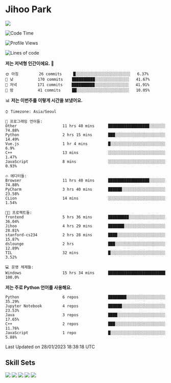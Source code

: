 # Jihoo Park
<!--![mazandi profile](http://mazandi.herokuapp.com/api?handle=wlgn8648&theme=warm) -->

<a href="https://www.linkedin.com/in/parkjihoo/" target="_blank"><img src="https://img.shields.io/badge/linkedin-0A66C2?style=flat-square&logo=linkedin&logoColor=white"/></a>

<!--START_SECTION:waka-->
![Code Time](http://img.shields.io/badge/Code%20Time-219%20hrs%2031%20mins-blue)

![Profile Views](http://img.shields.io/badge/Profile%20Views-33-blue)

![Lines of code](https://img.shields.io/badge/%EC%A0%80%EB%8A%94%20%EC%97%AC%ED%83%9C%EA%B9%8C%EC%A7%80%20-1%20Million%20%EC%A4%84%EC%9D%98%20%EC%BD%94%EB%93%9C%EB%A5%BC%20%EC%9E%91%EC%84%B1%ED%96%88%EC%96%B4%EC%9A%94.-blue)

**저는 저녁형 인간이에요. 🦉** 

```text
🌞 아침         26 commits     █░░░░░░░░░░░░░░░░░░░░░░░░   6.37% 
🌆 낮　         170 commits    ██████████░░░░░░░░░░░░░░░   41.67% 
🌃 저녁         171 commits    ██████████░░░░░░░░░░░░░░░   41.91% 
🌙 밤　         41 commits     ██░░░░░░░░░░░░░░░░░░░░░░░   10.05%

```


📊 **저는 이번주를 이렇게 시간을 보냈어요.** 

```text
⌚︎ Timezone: Asia/Seoul

💬 프로그래밍 언어들: 
Other                    11 hrs 40 mins      ██████████████████░░░░░░░   74.88% 
Python                   2 hrs 15 mins       ███░░░░░░░░░░░░░░░░░░░░░░   14.49% 
Vue.js                   1 hr 4 mins         █░░░░░░░░░░░░░░░░░░░░░░░░   6.9% 
C++                      13 mins             ░░░░░░░░░░░░░░░░░░░░░░░░░   1.47% 
JavaScript               8 mins              ░░░░░░░░░░░░░░░░░░░░░░░░░   0.93%

🔥 에디터들: 
Browser                  11 hrs 40 mins      ██████████████████░░░░░░░   74.88% 
PyCharm                  3 hrs 40 mins       ██████░░░░░░░░░░░░░░░░░░░   23.58% 
CLion                    14 mins             ░░░░░░░░░░░░░░░░░░░░░░░░░   1.54%

🐱‍💻 프로젝트들: 
frontend                 5 hrs 36 mins       █████████░░░░░░░░░░░░░░░░   36.04% 
Jihoo                    4 hrs 29 mins       ███████░░░░░░░░░░░░░░░░░░   28.81% 
stanford-cs234           2 hrs 28 mins       ████░░░░░░░░░░░░░░░░░░░░░   15.87% 
dslounge                 2 hrs               ███░░░░░░░░░░░░░░░░░░░░░░   12.89% 
TIL                      32 mins             █░░░░░░░░░░░░░░░░░░░░░░░░   3.52%

💻 운영 체제들: 
Windows                  15 hrs 34 mins      █████████████████████████   100.0%

```

**저는 주로 Python 언어를 사용해요.** 

```text
Python                   6 repos             ████████░░░░░░░░░░░░░░░░░   35.29% 
Jupyter Notebook         4 repos             ██████░░░░░░░░░░░░░░░░░░░   23.53% 
Java                     3 repos             ████░░░░░░░░░░░░░░░░░░░░░   17.65% 
C++                      2 repos             ███░░░░░░░░░░░░░░░░░░░░░░   11.76% 
JavaScript               1 repo              █░░░░░░░░░░░░░░░░░░░░░░░░   5.88%

```



 Last Updated on 28/01/2023 18:38:18 UTC
<!--END_SECTION:waka-->

## Skill Sets
<a><img src="https://img.shields.io/badge/tensorflow-FF6F00?style=flat-square&logo=tensorflow&logoColor=white"/></a>
<a><img src="https://img.shields.io/badge/mysql-4479A1?style=flat-square&logo=mysql&logoColor=white"/></a>
<a><img src="https://img.shields.io/badge/springboot-6DB33F?style=flat-square&logo=springboot&logoColor=white"/></a>
<a><img src="https://img.shields.io/badge/django-092E20?style=flat-square&logo=django&logoColor=white"/></a>
<a><img src="https://img.shields.io/badge/c++-00599C?style=flat-square&logo=c%2B%2B&logoColor=white"/></a>
<!--
**wlgn8648/wlgn8648** is a ✨ _special_ ✨ repository because its `README.md` (this file) appears on your GitHub profile.

Here are some ideas to get you started:

- 🔭 I’m currently working on ...
- 🌱 I’m currently learning ...
- 👯 I’m looking to collaborate on ...
- 🤔 I’m looking for help with ...
- 💬 Ask me about ...
- 📫 How to reach me: ...
- 😄 Pronouns: ...
- ⚡ Fun fact: ...
-->
